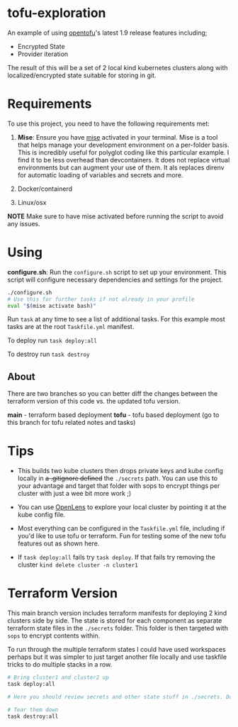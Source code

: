 # tofu-exploration

An example of using [opentofu]()'s latest 1.9 release features including;

- Encrypted State
- Provider iteration

The result of this will be a set of 2 local kind kubernetes clusters along with localized/encrypted state suitable for storing in git.

# Requirements

To use this project, you need to have the following requirements met:

1. **Mise**: Ensure you have [mise](https://mise.jdx.dev/) activated in your terminal. Mise is a tool that helps manage your development environment on a per-folder basis. This is incredibly useful for polyglot coding like this particular example. I find it to be less overhead than devcontainers. It does not replace virtual environments but can augment your use of them. It als replaces direnv for automatic loading of variables and secrets and more.

2. Docker/containerd

3. Linux/osx

**NOTE** Make sure to have mise activated before running the script to avoid any issues.

# Using

**configure.sh**: Run the `configure.sh` script to set up your environment. This script will configure necessary dependencies and settings for the project.

```sh
./configure.sh
# Use this for further tasks if not already in your profile
eval "$(mise activate bash)"
```

Run `task` at any time to see a list of additional tasks. For this example most tasks are at the root `Taskfile.yml` manifest.

To deploy run `task deploy:all`

To destroy run `task destroy`

## About

There are two branches so you can better diff the changes between the terraform version of this code vs. the updated tofu version.

**main** - terraform based deployment
**tofu** - tofu based deployment (go to this branch for tofu related notes and tasks)

# Tips

- This builds two kube clusters then drops private keys and kube config locally in ~~a .gitignore defined~~ the `./secrets` path. You can use this to your advantage and target that folder with sops to encrypt things per cluster with just a wee bit more work ;)

- You can use [OpenLens](https://github.com/MuhammedKalkan/OpenLens) to explore your local cluster by pointing it at the kube config file.

- Most everything can be configured in the `Taskfile.yml` file, including if you'd like to use tofu or terraform. Fun for testing some of the new tofu features out as shown here.

- If `task deploy:all` fails try `task deploy`. If that fails try removing the cluster `kind delete cluster -n cluster1`

# Terraform Version

This main branch version includes terraform manifests for deploying 2 kind clusters side by side. The state is stored for each component as separate terraform state files in the `./secrets` folder. This folder is then targeted with `sops` to encrypt contents within.

To run through the multiple terraform states I could have used workspaces perhaps but it was simpler to just target another file locally and use taskfile tricks to do multiple stacks in a row.

```bash
# Bring cluster1 and cluster2 up
task deploy:all

# Here you should review secrets and other state stuff in ./secrets. Don't commit this to git!

# Tear them down
task destroy:all
```
